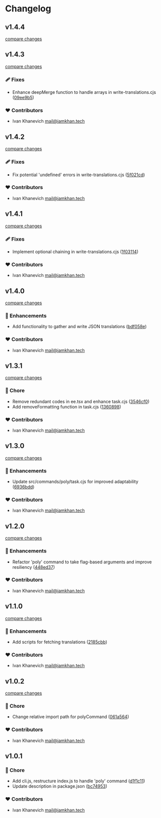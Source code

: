 # Changelog


## v1.4.4

[compare changes](https://github.com/iamkhan21/coode/compare/v1.4.4...v1.4.4)

## v1.4.3

[compare changes](https://github.com/iamkhan21/coode/compare/v1.4.2...v1.4.3)

### 🩹 Fixes

- Enhance deepMerge function to handle arrays in write-translations.cjs ([09ee9b5](https://github.com/iamkhan21/coode/commit/09ee9b5))

### ❤️ Contributors

- Ivan Khanevich <mail@iamkhan.tech>

## v1.4.2

[compare changes](https://github.com/iamkhan21/coode/compare/v1.4.1...v1.4.2)

### 🩹 Fixes

- Fix potential 'undefined' errors in write-translations.cjs ([5f021cd](https://github.com/iamkhan21/coode/commit/5f021cd))

### ❤️ Contributors

- Ivan Khanevich <mail@iamkhan.tech>

## v1.4.1

[compare changes](https://github.com/iamkhan21/coode/compare/v1.4.0...v1.4.1)

### 🩹 Fixes

- Implement optional chaining in write-translations.cjs ([1f03114](https://github.com/iamkhan21/coode/commit/1f03114))

### ❤️ Contributors

- Ivan Khanevich <mail@iamkhan.tech>

## v1.4.0

[compare changes](https://github.com/iamkhan21/coode/compare/v1.3.1...v1.4.0)

### 🚀 Enhancements

- Add functionality to gather and write JSON translations ([bdf058e](https://github.com/iamkhan21/coode/commit/bdf058e))

### ❤️ Contributors

- Ivan Khanevich <mail@iamkhan.tech>

## v1.3.1

[compare changes](https://github.com/iamkhan21/coode/compare/v1.3.0...v1.3.1)

### 🏡 Chore

- Remove redundant codes in ee.tsx and enhance task.cjs ([3546cf0](https://github.com/iamkhan21/coode/commit/3546cf0))
- Add removeFormatting function in task.cjs ([1360898](https://github.com/iamkhan21/coode/commit/1360898))

### ❤️ Contributors

- Ivan Khanevich <mail@iamkhan.tech>

## v1.3.0

[compare changes](https://github.com/iamkhan21/coode/compare/v1.2.0...v1.3.0)

### 🚀 Enhancements

- Update src/commands/poly/task.cjs for improved adaptability ([6936bdd](https://github.com/iamkhan21/coode/commit/6936bdd))

### ❤️ Contributors

- Ivan Khanevich <mail@iamkhan.tech>

## v1.2.0

[compare changes](https://github.com/iamkhan21/coode/compare/v1.1.0...v1.2.0)

### 🚀 Enhancements

- Refactor 'poly' command to take flag-based arguments and improve resiliency ([448ed37](https://github.com/iamkhan21/coode/commit/448ed37))

### ❤️ Contributors

- Ivan Khanevich <mail@iamkhan.tech>

## v1.1.0

[compare changes](https://github.com/iamkhan21/coode/compare/v1.0.2...v1.1.0)

### 🚀 Enhancements

- Add scripts for fetching translations ([2185cbb](https://github.com/iamkhan21/coode/commit/2185cbb))

### ❤️ Contributors

- Ivan Khanevich <mail@iamkhan.tech>

## v1.0.2

[compare changes](https://github.com/iamkhan21/coode/compare/v1.0.1...v1.0.2)

### 🏡 Chore

- Change relative import path for polyCommand ([061a564](https://github.com/iamkhan21/coode/commit/061a564))

### ❤️ Contributors

- Ivan Khanevich <mail@iamkhan.tech>

## v1.0.1


### 🏡 Chore

- Add cli.js, restructure index.js to handle 'poly' command ([d1f1c11](https://github.com/iamkhan21/coode/commit/d1f1c11))
- Update description in package.json ([bc74953](https://github.com/iamkhan21/coode/commit/bc74953))

### ❤️ Contributors

- Ivan Khanevich <mail@iamkhan.tech>

